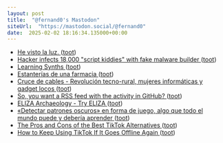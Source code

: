 ```yaml
---
layout: post
title:  "@fernand0's Mastodon"
siteUrl:  "https://mastodon.social/@fernand0"
date:  2025-02-02 18:16:34.135000+00:00
---
```

*  [He visto la luz. ](https://avecesunafoto.wordpress.com/2025/02/02/he-visto-la-luz-30) ([toot](https://mastodon.social/@fernand0/113935659442681073))
*  [Hacker infects 18,000 "script kiddies" with fake malware builder ](https://www.bleepingcomputer.com/news/security/hacker-infects-18-000-script-kiddies-with-fake-malware-builder) ([toot](https://mastodon.social/@fernand0/113935424934585512))
*  [Learning Synths ](https://learningsynths.ableton.com/en/get-starte) ([toot](https://mastodon.social/@fernand0/113935285493822555))
*  [Estanterías de una farmacia ](https://www.flickr.com/photos/fernand0/54286802960) ([toot](https://mastodon.social/@fernand0/113935203674486735))
*  [Cruce de cables - Revolución tecno-rural, mujeres informáticas y gadget locos ](https://www.rtve.es/play/audios/cruce-de-cables/cruce-cables-revolucion-tecno-rural-mujeres-informaticas-gadget-locos/16401762) ([toot](https://mastodon.social/@fernand0/113935009279213305))
*  [So, you want a RSS feed with the activity in GitHub? ](https://dev.to/fernand0/so-you-want-a-rss-feed-with-the-activity-in-github-2pa) ([toot](https://mastodon.social/@fernand0/113934324103848333))
*  [ELIZA Archaeology - Try ELIZA ](https://sites.google.com/view/elizaarchaeology/try-eliz) ([toot](https://mastodon.social/@fernand0/113934253322066517))
*  [«Detectar patrones oscuros» en forma de juego, algo que todo el mundo puede y debería aprender ](https://www.microsiervos.com/archivo/internet/detectar-patrones-oscuros-en-forma-de-juego-algo-que-todo-el-mundo-puede-y-deberia-aprender.htm) ([toot](https://mastodon.social/@fernand0/113934027358333868))
*  [The Pros and Cons of the Best TikTok Alternatives ](https://lifehacker.com/tech/the-pros-and-cons-of-best-tiktok-alternative) ([toot](https://mastodon.social/@fernand0/113933743678546257))
*  [How to Keep Using TikTok If It Goes Offline Again ](https://lifehacker.com/tech/how-to-use-tiktok-if-its-banned-in-the-u) ([toot](https://mastodon.social/@fernand0/113933536818328527))
